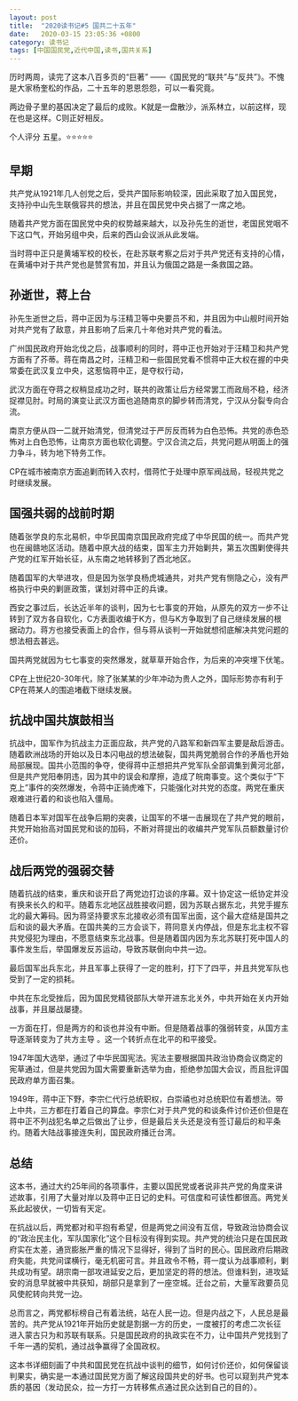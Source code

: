 ```yaml
---
layout: post
title:  "2020读书记#5 国共二十五年"
date:   2020-03-15 23:05:36 +0800
category: 读书记
tags: [中国国民党,近代中国,读书,国共关系]
---
```



历时两周，读完了这本八百多页的“巨著” ——《国民党的“联共”与“反共”》。不愧是大家杨奎松的作品，二十五年的恩恩怨怨，可以一看究竟。

两边骨子里的基因决定了最后的成败。K就是一盘散沙，派系林立，以前这样，现在也是这样。C则正好相反。

个人评分 五星。⭐️⭐️⭐️⭐️⭐️



## 早期
共产党从1921年几人创党之后，受共产国际影响较深，因此采取了加入国民党，支持孙中山先生联俄容共的想法，并且在国民党中央占据了一席之地。

随着共产党方面在国民党中央的权势越来越大，以及孙先生的逝世，老国民党咽不下这口气，开始另组中央，后来的西山会议派从此发端。

当时蒋中正只是黄埔军校的校长，在赴苏联考察之后对于共产党还有支持的心情，在黄埔中对于共产党也是赞赏有加，并且认为俄国之路是一条救国之路。

## 孙逝世，蒋上台

孙先生逝世之后，蒋中正因为与汪精卫等中央要员不和，并且因为中山舰时间开始对共产党有了敌意，并且影响了后来几十年他对共产党的看法。

广州国民政府开始北伐之后，战事顺利的同时，蒋中正也开始对于汪精卫和共产党方面有了芥蒂。蒋在南昌之时，汪精卫和一些国民党看不惯蒋中正大权在握的中央常委在武汉复立中央，这惹恼蒋中正，是夺权行动，

武汉方面在夺蒋之权稍显成功之时，联共的政策让后方经常罢工而政局不稳，经济捉襟见肘。时局的演变让武汉方面也追随南京的脚步转而清党，宁汉从分裂专向合流。

南京方便从四一二就开始清党，但清党过于严厉反而转为白色恐怖。共党的赤色恐怖对上白色恐怖，让南京方面也软化调整。宁汉合流之后，共党问题从明面上的强力争斗，转为地下特务工作。


CP在城市被南京方面追剿而转入农村，借蒋忙于处理中原军阀战局，轻视共党之时继续发展。

## 国强共弱的战前时期
随着张学良的东北易帜，中华民国南京国民政府完成了中华民国的统一。而共产党也在闽赣地区活动。随着中原大战的结束，国军主力开始剿共，第五次围剿使得共产党的红军开始长征，从东南之地转移到了西北地区。

随着国军的大举进攻，但是因为张学良杨虎城通共，对共产党有恻隐之心，没有严格执行中央的剿匪政策，谋划对蒋中正的兵谏。

西安之事过后，长达近半年的谈判，因为七七事变的开始，从原先的双方一步不让转到了双方各自软化，C方表面收编于K方，但与K方争取到了自己继续发展的根据动力。蒋方也接受表面上的合作，但与蒋从谈判一开始就想彻底解决共党问题的想法相去甚远。

国共两党就因为七七事变的突然爆发，就草草开始合作，为后来的冲突埋下伏笔。

CP在上世纪20-30年代，除了张某某的少年冲动为贵人之外，国际形势亦有利于CP在蒋某人的围追堵截下继续发展。

## 抗战中国共旗鼓相当
抗战中，国军作为抗战主力正面应敌，共产党的八路军和新四军主要是敌后游击。随着欧洲战场的开始以及日本闪电战的想法破裂，国共两党脆弱合作的矛盾也开始局部展现。国共小范围的争夺，使得蒋中正想把共产党军队全部调集到黄河北部，但是共产党阳奉阴违，因为其中的误会和摩擦，造成了皖南事变。这个类似于“下克上”事件的突然爆发，令蒋中正骑虎难下，只能强化对共党的态度。两党在重庆艰难进行着的和谈也陷入僵局。

随着日本军对国军在战争后期的突袭，让国军的不堪一击展现在了共产党的眼前，共党开始抬高对国民党和谈的加码，不断对蒋提出的收编共产党军队员额数量讨价还价。

## 战后两党的强弱交替
随着抗战的结束，重庆和谈开启了两党边打边谈的序幕。双十协定这一纸协定并没有换来长久的和平。随着东北地区战胜接收问题，因为苏联占据东北，共党手握东北的最大筹码。因为蒋坚持要求东北接收必须有国军出面，这个最大症结是国共之后和谈的最大矛盾。在国共美的三方会谈下，蒋同意关内停战，但是东北主权不容共党侵犯为理由，不愿意结束东北战事。但是随着国内因为东北苏联打死中国人的事件发生后，举国爆发反苏运动，导致苏联倒向中共一边。

最后国军出兵东北，并且军事上获得了一定的胜利，打下了四平，并且共党军队也受到了一定的损耗。

中共在东北受挫后，因为国民党精锐部队大举开进东北关外，中共开始在关内开始战事，并且屡战屡捷。

一方面在打，但是两方的和谈也并没有中断。但是随着战事的强弱转变，从国方主导逐渐转变为了共方主导 。这一个转折点在北平的和平接受。

1947年国大选举，通过了中华民国宪法。宪法主要根据国共政治协商会议商定的宪草通过，但是共党因为国大需要重新选举为由，拒绝参加国大会议，而且批评国民政府单方面召集。

1949年，蒋中正下野，李宗仁代行总统职权，白崇禧也对总统职位有着想法。带上中共，三方都在打着自己的算盘。李宗仁对于共产党的和谈条件讨价还价但是在蒋中正不列战犯名单之后做出了让步，但是最后关头还是没有签订最后的和平条约。随着大陆战事接连失利，国民政府播迁台湾。

## 总结

这本书，通过大约25年间的各项事件，主要以国民党或者说非共产党的角度来讲述故事，引用了大量对岸以及蒋中正日记的史料。可信度和可读性都很高。两党关系此起彼伏，一切皆有天定。

在抗战以后，两党都对和平抱有希望，但是两党之间没有互信，导致政治协商会议的“政治民主化，军队国家化”这个目标没有得到实现。共产党的统治只是在国民政府实在太差，通货膨胀严重的情况下显得好，得到了当时的民心。国民政府后期政府失能，共党间谍横行，毫无机密可言。并且政令不畅，蒋一度认为战事顺利，剿共成功有望。胡宗南一部攻进延安之后，更加坚定的蒋的想法。但谁料到，进攻延安的消息早就被中共获知，胡部只是拿到了一座空城。迁台之前，大量军政要员见风使舵转向共党一边。

总而言之，两党都标榜自己有着法统，站在人民一边。但是内战之下，人民总是最苦的。共产党从1921年开始历史就是割据一方的历史，一度被打的考虑二次长征进入蒙古只为和苏联有联系。只是国民政府的执政实在不力，让中国共产党找到了千年一遇的契机，通过战争赢得了全国政权。

这本书详细刻画了中共和国民党在抗战中谈判的细节，如何讨价还价，如何保留谈判果实，确实是一本通过国民党方面了解这段国共史的好书。也可以窥到共产党本质的基因（发动民众，拉一方打一方转移焦点通过民众达到自己的目的）。




